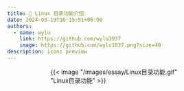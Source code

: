 ```yaml
---
title: 🥪 Linux 目录功能介绍
date: 2024-03-19T10:15:51+08:00
authors:
  - name: wylu
    link: https://github.com/wylu1037
    image: https://github.com/wylu1037.png?size=40
description: icons preview
---
```


<div style="display: block; width: 60%; margin: 0 auto;">
{{< image "/images/essay/Linux目录功能.gif" "Linux目录功能" >}}
</div>
